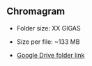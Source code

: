 ## Chromagram

- Folder size: XX GIGAS
- Size per file: ~133 MB

- [Google Drive folder link](https://drive.google.com/drive/folders/18Zs763qrvs69SbLQ7VO6Cta4kOpmniPm?usp=sharing)
